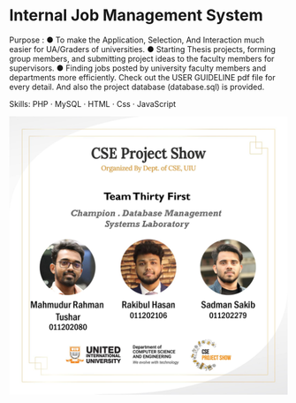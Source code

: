 <h1>Internal Job Management System</h1>
Purpose : ● To make the Application, Selection, And Interaction much easier for UA/Graders of universities. ● Starting Thesis projects, forming group members, and submitting project ideas to the faculty members for supervisors. ● Finding jobs posted by university faculty members and departments more efficiently.
Check out the USER GUIDELINE pdf file for every detail. And also the project database (database.sql) is provided.

Skills: PHP · MySQL · HTML · Css · JavaScript


![image alt](https://github.com/rakib73520/Database-Project/blob/a1c5e1119ca7f6ae061947661475133052f0a5ec/dbmsWinner.jpg)
